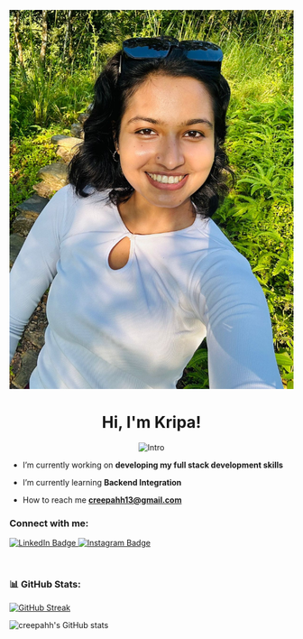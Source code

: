 <p align="left"> <img src="kripa-new.jpg" alt="creepahh" /> </p>

<h1 align="center">Hi, I'm Kripa!</h1>
<!-- <h3 align="center">A learner</h3> -->
<p align="center">
<img src="https://readme-typing-svg.herokuapp.com?vCenter=true&amp;lines=Stumbling+And+Learning+About+Web" alt="Intro" >

- I’m currently working on **developing my full stack development skills**

- I’m currently learning **Backend Integration**

- How to reach me **creepahh13@gmail.com**

<h3 align="left">Connect with me:</h3>
<div id="badges" >
  <a href="https://www.linkedin.com/in/krispyyy/">
    <img src="https://img.shields.io/badge/LinkedIn-blue?style=for-the-badge&logo=linkedin&logoColor=white" alt="LinkedIn Badge"/>
  </a>
  <a href="https://www.instagram.com/_krispyyy/">
    <img src="https://img.shields.io/badge/Instagram-%23E4405F.svg?style=for-the-badge&logo=Instagram&logoColor=white" alt="Instagram Badge"/>
  </a>
</div>

<p>&nbsp;</p>

### 📊 GitHub Stats:

[![GitHub Streak](https://streak-stats.demolab.com?user=creepahh&theme=radical&hide_border=true&border_radius=5)](https://git.io/streak-stats)

![creepahh's GitHub stats](https://github-readme-stats.vercel.app/api?username=creepahh&show_icons=true&theme=radical&hide_border=true&border_radius=5&hide=stars&count_private=true&card_width=500px&include_all_commits=true)
